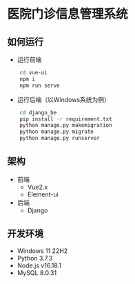# 医院门诊信息管理系统

## 如何运行
- 运行前端
``` bash
    cd vue-ui
    npm i
    npm run serve
```
- 运行后端（以Windows系统为例）
``` bash
    cd django_be
    pip install -r requirement.txt
    python manage.py makemigration
    python manage.py migrate
    python manage.py runserver
```

## 架构
- 前端
    - Vue2.x
    - Element-ui
- 后端
    - Django

## 开发环境
- Windows 11 22H2
- Python 3.7.3
- Node.js v16.18.1
- MySQL 8.0.31